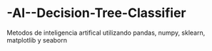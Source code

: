 # -AI--Decision-Tree-Classifier
Metodos de inteligencia artifical utilizando pandas, numpy, sklearn, matplotlib y seaborn
